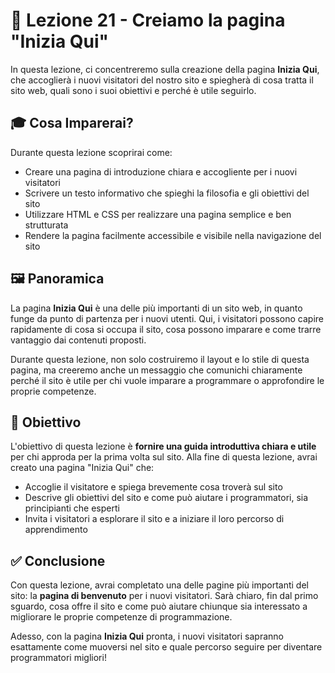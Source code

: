 # 📘 Lezione 21 - Creiamo la pagina "Inizia Qui"

In questa lezione, ci concentreremo sulla creazione della pagina **Inizia Qui**, che accoglierà i nuovi visitatori del nostro sito e spiegherà di cosa tratta il sito web, quali sono i suoi obiettivi e perché è utile seguirlo.

## 🎓 Cosa Imparerai?

Durante questa lezione scoprirai come:

- Creare una pagina di introduzione chiara e accogliente per i nuovi visitatori
- Scrivere un testo informativo che spieghi la filosofia e gli obiettivi del sito
- Utilizzare HTML e CSS per realizzare una pagina semplice e ben strutturata
- Rendere la pagina facilmente accessibile e visibile nella navigazione del sito

## 🖼️ Panoramica

La pagina **Inizia Qui** è una delle più importanti di un sito web, in quanto funge da punto di partenza per i nuovi utenti. Qui, i visitatori possono capire rapidamente di cosa si occupa il sito, cosa possono imparare e come trarre vantaggio dai contenuti proposti.

Durante questa lezione, non solo costruiremo il layout e lo stile di questa pagina, ma creeremo anche un messaggio che comunichi chiaramente perché il sito è utile per chi vuole imparare a programmare o approfondire le proprie competenze.

## 🎯 Obiettivo

L'obiettivo di questa lezione è **fornire una guida introduttiva chiara e utile** per chi approda per la prima volta sul sito. Alla fine di questa lezione, avrai creato una pagina "Inizia Qui" che:

- Accoglie il visitatore e spiega brevemente cosa troverà sul sito
- Descrive gli obiettivi del sito e come può aiutare i programmatori, sia principianti che esperti
- Invita i visitatori a esplorare il sito e a iniziare il loro percorso di apprendimento

## ✅ Conclusione

Con questa lezione, avrai completato una delle pagine più importanti del sito: la **pagina di benvenuto** per i nuovi visitatori. Sarà chiaro, fin dal primo sguardo, cosa offre il sito e come può aiutare chiunque sia interessato a migliorare le proprie competenze di programmazione.

Adesso, con la pagina **Inizia Qui** pronta, i nuovi visitatori sapranno esattamente come muoversi nel sito e quale percorso seguire per diventare programmatori migliori!
